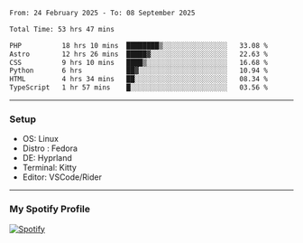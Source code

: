 <!--START_SECTION:waka-->

```txt
From: 24 February 2025 - To: 08 September 2025

Total Time: 53 hrs 47 mins

PHP          18 hrs 10 mins  ████████▒░░░░░░░░░░░░░░░░   33.08 %
Astro        12 hrs 26 mins  █████▓░░░░░░░░░░░░░░░░░░░   22.63 %
CSS          9 hrs 10 mins   ████▒░░░░░░░░░░░░░░░░░░░░   16.68 %
Python       6 hrs           ██▓░░░░░░░░░░░░░░░░░░░░░░   10.94 %
HTML         4 hrs 34 mins   ██░░░░░░░░░░░░░░░░░░░░░░░   08.34 %
TypeScript   1 hr 57 mins    █░░░░░░░░░░░░░░░░░░░░░░░░   03.56 %
```

<!--END_SECTION:waka-->
---
### Setup
- OS: Linux
- Distro : Fedora
- DE: Hyprland
- Terminal: Kitty
- Editor: VSCode/Rider
---

### My Spotify Profile
[![Spotify](https://img.shields.io/badge/Spotify-1DB954?style=for-the-badge&logo=spotify&logoColor=white)](https://open.spotify.com/user/iadb62ajtu2zdl2ojyme46ncu)
